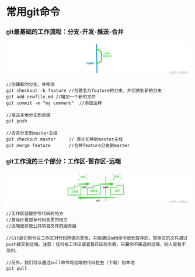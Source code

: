 # 常用git命令

### git最基础的工作流程：分支-开发-推送-合并
![image](Git/git工作流.jpg)
```
//创建新的分支，并修改
git checkout -b feature //创建名为feature的分支，并切换到新的分支
git add newfile.md //增加一个新的文件
git commit -m "my comment"  //添加注释

//推送本地分支到远端
git push    

//合并分支到master主线
git checkout master     // 首先切换到master主线
git merge feature       //合并feature分支到master
```

### git工作流的三个部分：工作区-暂存区-远端
![image](Git/git工作流区域.jpg)
```
//工作区就是你写代码的地方
//暂存区是暂存代码变更的地方
//远端是存放公共项目文件的服务器

//Git能识别你在工作区对代码所做的更改，并能通过add命令放到暂存区，暂存区的文件通过push提交到远端。注意：任何在工作区或者暂存区的东西，只要你不推送的远端，别人是看不见的。

//另外，我们可以通过pull命令将远端的代码拉去（下载）到本地
git pull
```
